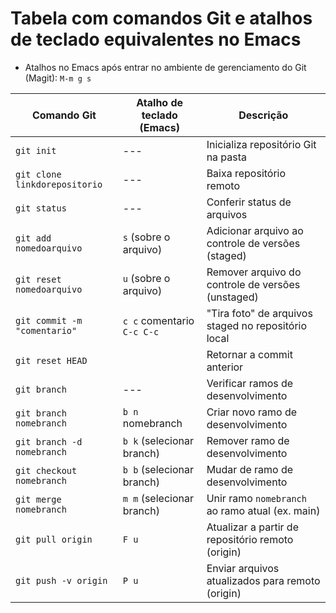 # Tabela com comandos Git e atalhos de teclado equivalentes no Emacs

- Atalhos no Emacs após entrar no ambiente de gerenciamento do Git  (Magit): `M-m g s`

| Comando Git                   | Atalho de teclado (Emacs)  | Descrição                                           |
|-------------------------------|----------------------------|-----------------------------------------------------|
| `git init`                    | ---                        | Inicializa repositório Git na pasta                 |
| `git clone linkdorepositorio` | ---                        | Baixa repositório remoto                            |
| `git status`                  | ---                        | Conferir status de arquivos                         |
| `git add nomedoarquivo`       | `s` (sobre o arquivo)      | Adicionar arquivo ao controle de versões (staged)   |
| `git reset nomedoarquivo`     | `u` (sobre o arquivo)      | Remover arquivo do controle de versões (unstaged)   |
| `git commit -m "comentario"`  | `c c` comentario `C-c C-c` | "Tira foto" de arquivos staged no repositório local |
| `git reset HEAD`              |                            | Retornar a commit anterior                          |
| `git branch`                  | ---                        | Verificar ramos de desenvolvimento                  |
| `git branch nomebranch`       | `b n` nomebranch           | Criar novo ramo de desenvolvimento                  |
| `git branch -d nomebranch`    | `b k` (selecionar branch)  | Remover ramo de desenvolvimento                     |
| `git checkout nomebranch`     | `b b` (selecionar branch)  | Mudar de ramo de desenvolvimento                    |
| `git merge nomebranch`        | `m m` (selecionar branch)  | Unir ramo `nomebranch` ao ramo atual (ex. main)     |
| `git pull origin`             | `F u`                      | Atualizar a partir de repositório remoto (origin)   |
| `git push -v origin`          | `P u`                      | Enviar arquivos atualizados para remoto (origin)    |
